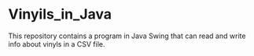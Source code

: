 # Vinyils_in_Java
This repository contains a program in Java Swing that can read and write info about vinyls in a CSV file.
